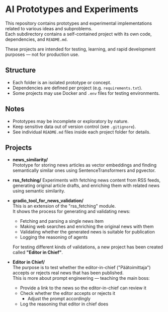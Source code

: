 # AI Prototypes and Experiments

This repository contains prototypes and experimental implementations related to various ideas and subproblems.  
Each subdirectory contains a self-contained project with its own code, dependencies, and `README.md`.

These projects are intended for testing, learning, and rapid development purposes — not for production use.

## Structure

- Each folder is an isolated prototype or concept.
- Dependencies are defined per project (e.g. `requirements.txt`).
- Some projects may use Docker and `.env` files for testing environments.

## Notes

- Prototypes may be incomplete or exploratory by nature.
- Keep sensitive data out of version control (see `.gitignore`).
- See individual `README.md` files inside each project folder for details.

## Projects

- **news_similarity/**  
  Prototype for storing news articles as vector embeddings and finding semantically similar ones using SentenceTransformers and pgvector.

- **rss_fetching/**
  Experiments with fetching news content from RSS feeds, generating original article drafts, and enriching them with related news using semantic similarity.

- **gradio_tool_for_news_validation/**  
  This is an extension of the "rss_fetching" module.  
  It shows the process for generating and validating news:
  - Fetching and parsing a single news item  
  - Making web searches and enriching the original news with them  
  - Validating whether the generated news is suitable for publication  
  - Logging the reasoning of agents  
  
  For testing different kinds of validations, a new project has been created called **"Editor in Chief"**.

- **Editor in Chief/**  
  The purpose is to test whether the editor-in-chief ("Päätoimittaja") accepts or rejects real news that has been published.  
  This is more about prompt engineering — teaching the main boss:
  - Provide a link to the news so the editor-in-chief can review it  
  - Check whether the editor accepts or rejects it  
    - Adjust the prompt accordingly
  - Log the reasoning that editor in chief does
